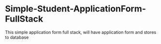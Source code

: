 # Simple-Student-ApplicationForm-FullStack
This simple application form full stack, will have application form and stores to database

